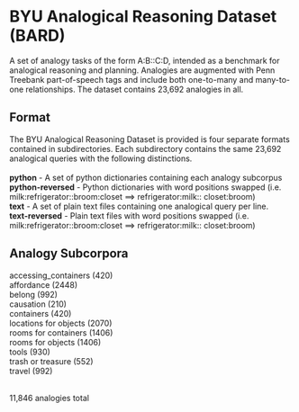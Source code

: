 <h1>BYU Analogical Reasoning Dataset (BARD)</h1>

A set of analogy tasks of the form A:B::C:D, intended as a benchmark for analogical reasoning and planning. Analogies are augmented with Penn Treebank part-of-speech tags and include both one-to-many and many-to-one relationships. The dataset contains 23,692 analogies in all.

<h2>Format</h2>
The BYU Analogical Reasoning Dataset is provided is four separate formats contained in subdirectories. Each subdirectory contains the same 23,692 analogical queries with the following distinctions.<br><br>
<strong>python</strong> - A set of python dictionaries containing each analogy subcorpus<br>
<strong>python-reversed</strong> - Python dictionaries with word positions swapped (i.e. milk:refrigerator::broom:closet ==> refrigerator:milk:: closet:broom)<br>
<strong>text</strong> - A set of plain text files containing one analogical query per line.<br>
<strong>text-reversed</strong> - Plain text files with word positions swapped (i.e. milk:refrigerator::broom:closet ==> refrigerator:milk:: closet:broom)<br>


<h2>Analogy Subcorpora</h2> 
accessing_containers (420)<br>
affordance (2448)<br>
belong (992)<br>
causation (210)<br>
containers (420)<br>
locations for objects (2070)<br>
rooms for containers (1406)<br>
rooms for objects (1406)<br>
tools (930)<br>
trash or treasure (552)<br>
travel (992)<br><br>

11,846 analogies total


<!--CLEANING HOUSE - IGNORE THIS TEXT FOR NOW
90 analogies - measures ability to determine how best to access the contents of a container
jar_NN:open_NN :: box_NN:open_NN
bottle_NN:pour_VB :: faucet_NN:turn_NN

USAGE - python 2.7
import pickle
f=open('accessing-containers.p')
analogies = pickle.load(f)

USAGE - python 3.x
import pickle
f=open('accessing-containers.p')
analogies = pickle.load(f,encoding='latin1')


Lots of many-to-one relationships - it is not possible to get a perfect score if you're only counting the top response word.

ANALOGY SHAPES
we believe analogy shapes have something to do with the ease/difficulty of the analogies as well as with the types of algorithms that may be needed to solve them. [list the shapes associated with the corpora] -->

